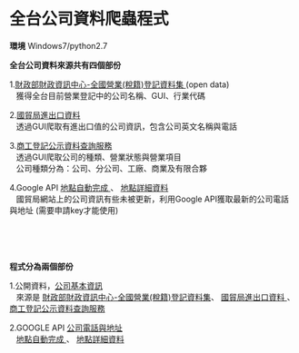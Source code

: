 ﻿


<b>﻿<h1>全台公司資料爬蟲程式</br></h1></b>

<b>環境</b>
Windows7/python2.7<p>

<p>
<b>全台公司資料來源共有四個部份</b>

1.<a href="http://data.gov.tw/node/9400">財政部財政資訊中心-全國營業(稅籍)登記資料集 </a>(open data)</br>
&nbsp;&nbsp;&nbsp;獲得全台目前營業登記中的公司名稱、GUI、行業代碼</br>

2.<a href="https://fbfh.trade.gov.tw/rich/text/indexfbOL.asp">國貿局進出口資料 </a></br>
&nbsp;&nbsp;&nbsp;透過GUI爬取有進出口值的公司資訊，包含公司英文名稱與電話

3.<a href = "http://findbiz.nat.gov.tw/fts/query/QueryBar/queryInit.do">商工登記公示資料查詢服務 </a></br>
&nbsp;&nbsp;&nbsp;透過GUI爬取公司的種類、營業狀態與營業項目</br>
&nbsp;&nbsp;&nbsp;公司種類分為：公司、分公司、工廠、商業及有限合夥

4.Google API
<a href="https://developers.google.com/places/web-service/autocomplete?hl=zh-tw">地點自動完成 </a>、
<a href="https://developers.google.com/places/web-service/details?hl=zh-tw">地點詳細資料 </a></br>
&nbsp;&nbsp;&nbsp;國貿局網站上的公司資訊有些未被更新，利用Google API獲取最新的公司電話與地址
(需要申請key才能使用)</br>

</br>
</br>
</br>

<b>程式分為兩個部份</b>

1.公開資料，<a href="https://github.com/shihs/taiwan-company-database/tree/master/INFO">公司基本資訊</a></br>
&nbsp;&nbsp;&nbsp;來源是
<a href="http://data.gov.tw/node/9400">財政部財政資訊中心-全國營業(稅籍)登記資料集</a>、
<a href="https://fbfh.trade.gov.tw/rich/text/indexfbOL.asp">國貿局進出口資料 </a>、
<a href = "http://findbiz.nat.gov.tw/fts/query/QueryBar/queryInit.do">商工登記公示資料查詢服務 </a>


2.GOOGLE API <a href="https://github.com/shihs/taiwan-company-database/tree/master/GOOGLE%20INFO">公司電話與地址</a></br>
&nbsp;&nbsp;&nbsp;<a href="https://developers.google.com/places/web-service/autocomplete?hl=zh-tw">地點自動完成 </a>、
<a href="https://developers.google.com/places/web-service/details?hl=zh-tw">地點詳細資料 </a></br>

</br>
</br>